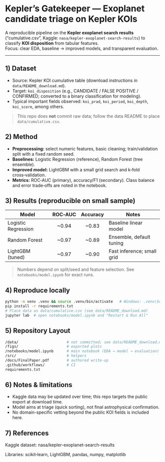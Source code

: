 # Kepler’s Gatekeeper — Exoplanet candidate triage on Kepler KOIs

A reproducible pipeline on the **Kepler exoplanet search results** (“cumulative.csv”, Kaggle: `nasa/kepler-exoplanet-search-results`) to classify **KOI disposition** from tabular features.  
Focus: clear EDA, baseline → improved models, and transparent evaluation.

---

## 1) Dataset
- Source: Kepler KOI cumulative table (download instructions in `data/README_download.md`).
- Target: `koi_disposition` (e.g., CANDIDATE / FALSE POSITIVE / CONFIRMED; converted to a binary classification for modeling).
- Typical important fields observed: `koi_prad`, `koi_period`, `koi_depth`, `koi_score`, among others.

> This repo does **not** commit raw data; follow the data README to place `data/cumulative.csv`.

## 2) Method
- **Preprocessing:** select numeric features, basic cleaning; train/validation split with a fixed random seed.
- **Baselines:** Logistic Regression (reference), Random Forest (tree ensemble).
- **Improved model:** LightGBM with a small grid search and k‑fold cross‑validation.
- **Metrics:** ROC‑AUC (primary), accuracy/F1 (secondary). Class balance and error trade‑offs are noted in the notebook.

## 3) Results (reproducible on small sample)
| Model                | ROC‑AUC | Accuracy | Notes                      |
|----------------------|:------:|:--------:|----------------------------|
| Logistic Regression  | ~0.94  | ~0.83    | Baseline linear model      |
| Random Forest        | ~0.97  | ~0.89    | Ensemble, default tuning   |
| LightGBM (tuned)     | ~0.97  | ~0.90    | Fast inference; small grid |

> Numbers depend on split/seed and feature selection. See `notebooks/model.ipynb` for exact runs.

## 4) Reproduce locally
```bash
python -m venv .venv && source .venv/bin/activate   # Windows: .venv\Scripts\activate
pip install -r requirements.txt
# Place data as data/cumulative.csv (see data/README_download.md)
jupyter lab  # open notebooks/model.ipynb and "Restart & Run All"
```
## 5) Repository Layout
```bash
/data/                      # not committed; see data/README_download.md
/figs/                      # exported plots 
/notebooks/model.ipynb      # main notebook (EDA → model → evaluation)
/src/                       # helpers
/docs/FinalPaper.pdf        # authored write-up
.github/workflows/          # CI 
requirements.txt
```
## 6) Notes & limitations
- Kaggle data may be updated over time; this repo targets the public export at download time.
- Model aims at triage (quick sorting), not final astrophysical confirmation.
- No domain-specific vetting beyond the public KOI fields is included here.

## 7) References
Kaggle dataset: nasa/kepler-exoplanet-search-results

Libraries: scikit‑learn, LightGBM, pandas, numpy, matplotlib
